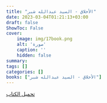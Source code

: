 ```yaml
---
title: "الأخلاق - السيد عبدالله شبر"
date: 2023-03-04T01:21:13+03:00
draft: false
ShowToc: False
cover:
    image: img/17book.png
    alt: 'صورة'
    caption: ''
    hidden: false
summary: 
tags: []
categories: []
books: ["الأخلاق - السيد عبدالله شبر"]
---
```

[تحميل الكتاب](./../../books/17.pdf)